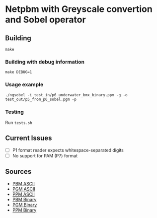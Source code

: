 # Netpbm with Greyscale convertion and Sobel operator

## Building
```shell
make
```

### Building with debug information
```shell
make DEBUG=1
```

### Usage example
```shell
./ngsobel -i test_in/p6_underwater_bmx_binary.ppm -g -o test_out/p5_from_p6_sobel.pgm -p 
```

### Testing
Run `tests.sh`

## Current Issues

- [ ] P1 format reader expects whitespace-separated digits
- [ ] No support for PAM (P7) format

## Sources

* [PBM ASCII](https://people.sc.fsu.edu/~jburkardt/data/pbma/pbma.html)
* [PGM ASCII](https://people.sc.fsu.edu/~jburkardt/data/pgma/pgma.html)
* [PPM ASCII](https://people.sc.fsu.edu/~jburkardt/data/ppma/ppma.html)
* [PBM Binary](https://people.sc.fsu.edu/~jburkardt/data/pbmb/pbmb.html)
* [PGM Binary](https://people.sc.fsu.edu/~jburkardt/data/pgmb/pgmb.html)
* [PPM Binary](https://people.sc.fsu.edu/~jburkardt/data/ppmb/ppmb.html)
